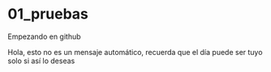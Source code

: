 # 01_pruebas
Empezando en github

Hola, esto no es un mensaje automático, recuerda que el día puede ser tuyo solo si así lo deseas


